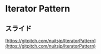 # Iterator Pattern

## スライド

[https://gitpitch.com/nuitsjp/IteratorPattern](https://gitpitch.com/nuitsjp/IteratorPattern)
